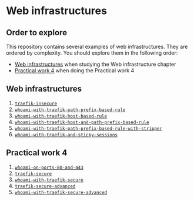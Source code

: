 # Web infrastructures

## Order to explore

This repository contains several examples of web infrastructures. They are ordered by complexity. You should explore them in the following order:

- [Web infrastructures](#web-infrastructures) when studying the Web infrastructure chapter
- [Practical work 4](#practical-work-4) when doing the Practical work 4

## Web infrastructures

1. [`traefik-insecure`](./traefik-insecure)
2. [`whoami-with-traefik-path-prefix-based-rule`](./whoami-with-traefik-path-prefix-based-rule)
3. [`whoami-with-traefik-host-based-rule`](./whoami-with-traefik-host-based-rule)
4. [`whoami-with-traefik-host-and-path-prefix-based-rule`](./whoami-with-traefik-host-and-path-prefix-based-rule)
5. [`whoami-with-traefik-path-prefix-based-rule-with-stripper`](./whoami-with-traefik-path-prefix-based-rule-with-stripper)
6. [`whoami-with-traefik-and-sticky-sessions`](./whoami-with-traefik-and-sticky-sessions/README.md)

## Practical work 4

1. [`whoami-on-ports-80-and-443`](./whoami-on-ports-80-and-443/README.md)
2. [`traefik-secure`](./traefik-secure/README.md)
3. [`whoami-with-traefik-secure`](./whoami-with-traefik-secure/README.md)
4. [`traefik-secure-advanced`](./traefik-secure-advanced/README.md)
5. [`whoami-with-traefik-secure-advanced`](./whoami-with-traefik-secure-advanced/README.md)